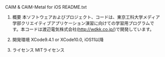 CAIM & CAIM-Metal for iOS
README.txt

1. 概要
本ソフトウェアおよびプロジェクト、コードは、東京工科大学メディア学部クリエイティブアプリケーション演習に向けての学習用プログラムです。本コードは渡辺電気株式会社(http://wdkk.co.jp/)で開発しています。

2. 開発環境
XCode9.4.1 or XCode10.0,  iOS11以降

3. ライセンス
MITライセンス
